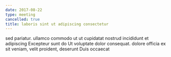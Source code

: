 ```yaml
---
date: 2017-08-22
type: meeting
cancelled: true
title: laboris sint ut adipiscing consectetur
---
```

sed pariatur. ullamco commodo ut ut cupidatat nostrud incididunt et adipiscing Excepteur sunt do Ut voluptate dolor consequat. dolore officia ex sit veniam, velit proident, deserunt Duis occaecat